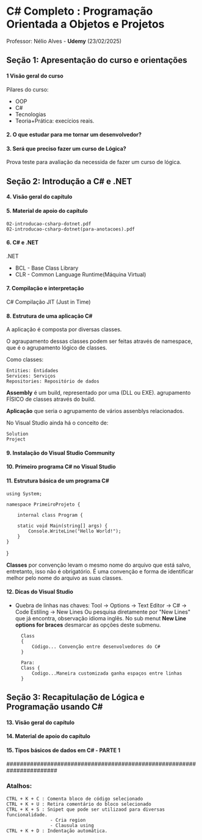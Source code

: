 # C# Completo : Programação Orientada a Objetos e Projetos
Professor: Nélio Alves - **Udemy** (23/02/2025)

## Seção 1: Apresentação do curso e orientações

#### 1 Visão geral do curso

Pilares do curso:

- OOP 
- C#
- Tecnologias
- Teoria+Prática: execícios reais.

#### 2. O que estudar para me tornar um desenvolvedor?

#### 3. Será que preciso fazer um curso de Lógica?

Prova teste para avaliação da necessida de fazer um curso de lógica.

## Seção 2: Introdução a C# e .NET

#### 4. Visão geral do capítulo

#### 5. Material de apoio do capítulo

	02-introducao-csharp-dotnet.pdf
	02-introducao-csharp-dotnet(para-anotacoes).pdf

#### 6. C# e .NET

.NET 
- BCL - Base Class Library
- CLR - Common Language Runtime(Máquina Virtual)

#### 7. Compilação e interpretação

C# Compilação JIT (Just in Time)

#### 8. Estrutura de uma aplicação C#

A aplicação é composta por diversas classes.

O agraupamento dessas classes podem ser feitas através de namespace, que é o agrupamento lógico de classes.

Como classes:

    Entities: Entidades 
    Services: Serviços
    Repositories: Repositório de dados

**Assembly** é um build, representado por  uma (DLL ou EXE). agrupamento FÍSICO de classes através do build.

**Aplicação** que seria o agrupamento de vários assenblys relacionados.

No Visual Studio ainda há o conceito de:

    Solution
    Project

#### 9. Instalação do Visual Studio Community

#### 10. Primeiro programa C# no Visual Studio

#### 11. Estrutura básica de um programa C#

    using System;

    namespace PrimeiroProjeto {

        internal class Program {

        static void Main(string[] args) {
            Console.WriteLine("Hello World!");
        }
    }
}

**Classes** por convenção levam o mesmo nome do arquivo que está salvo, entretanto, isso não é obrigatório. É uma convenção e forma de identificar melhor pelo nome do arquivo as suas classes.

#### 12. Dicas do Visual Studio

- Quebra de linhas nas chaves: Tool -> Options -> Text Editor -> C# -> Code Estiling -> New Lines
Ou pesquisa diretamente por "New Lines" que já encontra, observação idioma inglês.
No sub menut **New Line options for braces** desmarcar as opções deste submenu.
    
        Class 
        {
            Código... Convenção entre desenvolvedores do C#
        }

        Para:
        Class {
            Codigo...Maneira customizada ganha espaços entre linhas
        }


## Seção 3: Recapitulação de Lógica e Programação usando C#

#### 13. Visão geral do capítulo

#### 14. Material de apoio do capítulo

#### 15. Tipos básicos de dados em C# - PARTE 1


#######################################################################


### Atalhos:

    CTRL + K + C : Comenta bloco de código selecionado
    CTRL + K + U : Retira comentário do bloco selecionado
    CTRL + K + S : Snipet que pode ser utilizaod para diversas funcionalidade.
                    - Cria region
                    - Clausula using
    CTRL + K + D : Indentação automática.


